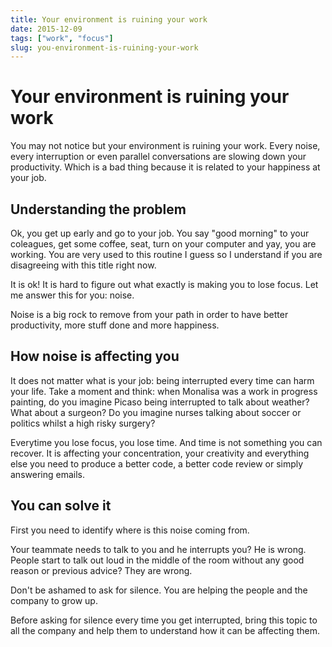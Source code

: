 ```yaml
---
title: Your environment is ruining your work
date: 2015-12-09
tags: ["work", "focus"]
slug: you-environment-is-ruining-your-work
---
```


# Your environment is ruining your work

You may not notice but your environment is ruining your work. Every
noise, every interruption or even parallel conversations are slowing
down your productivity. Which is a bad thing because it is related to
your happiness at your job.

## Understanding the problem

Ok, you get up early and go to your job. You say "good morning" to your
coleagues, get some coffee, seat, turn on your computer and yay, you are
working. You are very used to this routine I guess so I understand if
you are disagreeing with this title right now.

It is ok! It is hard to figure out what exactly is making you to lose
focus. Let me answer this for you: noise.

Noise is a big rock to remove from your path in order to have better
productivity, more stuff done and more happiness.

## How noise is affecting you

It does not matter what is your job: being interrupted every time can
harm your life. Take a moment and think: when Monalisa was a work in
progress painting, do you imagine Picaso being interrupted to talk about
weather? What about a surgeon? Do you imagine nurses talking about
soccer or politics whilst a high risky surgery?

Everytime you lose focus, you lose time. And time is not something you
can recover. It is affecting your concentration, your creativity and
everything else you need to produce a better code, a better code review
or simply answering emails.

## You can solve it

First you need to identify where is this noise coming from.

Your teammate needs to talk to you and he interrupts you? He is wrong.
People start to talk out loud in the middle of the room without any good
reason or previous advice? They are wrong.

Don't be ashamed to ask for silence. You are helping the people and the
company to grow up.

Before asking for silence every time you get interrupted, bring this
topic to all the company and help them to understand how it can be
affecting them.
